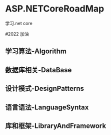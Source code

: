 # ASP.NETCoreRoadMap
学习.net core

#2022 加油


## 学习算法-Algorithm
## 数据库相关-DataBase
## 设计模式-DesignPatterns
## 语言语法-LanguageSyntax
## 库和框架-LibraryAndFramework
